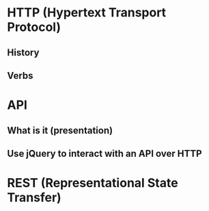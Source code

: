 # HTTP (Hypertext Transport Protocol)

## History

## Verbs

# API

## What is it (presentation)

## Use jQuery to interact with an API over HTTP

# REST (Representational State Transfer)

